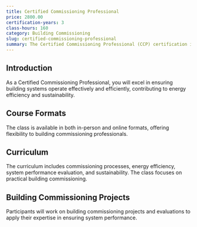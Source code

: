 ```yaml
---
title: Certified Commissioning Professional
price: 2800.00
certification-years: 3
class-hours: 160
category: Building Commissioning
slug: certified-commissioning-professional
summary: The Certified Commissioning Professional (CCP) certification is designed for professionals in building commissioning and quality assurance roles. This comprehensive class covers commissioning processes, energy efficiency, and system performance evaluation. It equips candidates with the skills needed to ensure building systems operate effectively and efficiently.
---
```


## Introduction

As a Certified Commissioning Professional, you will excel in ensuring building systems operate effectively and efficiently, contributing to energy efficiency and sustainability.

## Course Formats

The class is available in both in-person and online formats, offering flexibility to building commissioning professionals.

## Curriculum

The curriculum includes commissioning processes, energy efficiency, system performance evaluation, and sustainability. The class focuses on practical building commissioning.

## Building Commissioning Projects

Participants will work on building commissioning projects and evaluations to apply their expertise in ensuring system performance.

